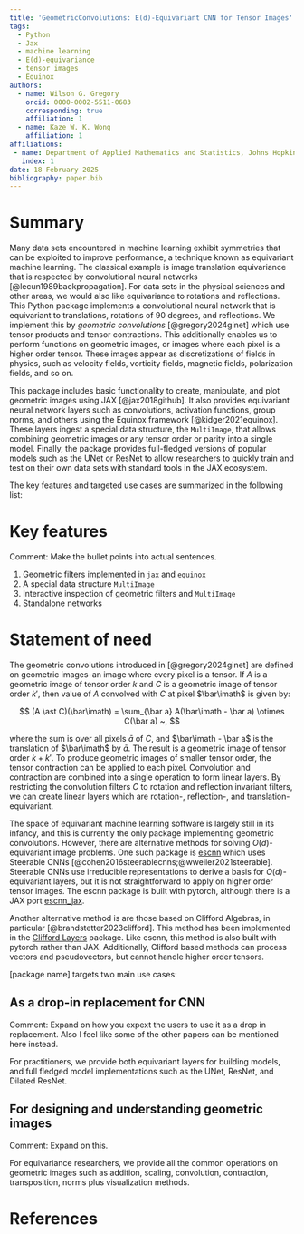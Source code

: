 ```yaml
---
title: 'GeometricConvolutions: E(d)-Equivariant CNN for Tensor Images'
tags:
  - Python
  - Jax
  - machine learning
  - E(d)-equivariance
  - tensor images
  - Equinox
authors:
  - name: Wilson G. Gregory
    orcid: 0000-0002-5511-0683
    corresponding: true
    affiliation: 1 
  - name: Kaze W. K. Wong
    affiliation: 1
affiliations:
 - name: Department of Applied Mathematics and Statistics, Johns Hopkins University, Baltimore, MD, USA
   index: 1
date: 18 February 2025
bibliography: paper.bib
---
```


# Summary

Many data sets encountered in machine learning exhibit symmetries that can be exploited to improve performance, a technique known as equivariant machine learning. 
The classical example is image translation equivariance that is respected by convolutional neural networks [@lecun1989backpropagation]. 
For data sets in the physical sciences and other areas, we would also like equivariance to rotations and reflections. 
This Python package implements a convolutional neural network that is equivariant to translations, rotations of 90 degrees, and reflections. 
We implement this by _geometric convolutions_ [@gregory2024ginet] which use tensor products and tensor contractions. 
This additionally enables us to perform functions on geometric images, or images where each pixel is a higher order tensor. 
These images appear as discretizations of fields in physics, such as velocity fields, vorticity fields, magnetic fields, polarization fields, and so on. 

This package includes basic functionality to create, manipulate, and plot geometric images using JAX [@jax2018github]. 
It also provides equivariant neural network layers such as convolutions, activation functions, group norms, and others using the Equinox framework [@kidger2021equinox]. 
These layers ingest a special data structure, the `MultiImage`, that allows combining geometric images or any tensor order or parity into a single model. 
Finally, the package provides full-fledged versions of popular models such as the UNet or ResNet to allow researchers to quickly train and test on their own data sets with standard tools in the JAX ecosystem.

The key features and targeted use cases are summarized in the following list:

# Key features

Comment: Make the bullet points into actual sentences.

1. Geometric filters implemented in `jax` and `equinox`
2. A special data structure `MultiImage`
3. Interactive inspection of geometric filters and `MultiImage`
4. Standalone networks

# Statement of need


The geometric convolutions introduced in [@gregory2024ginet] are defined on geometric images–an image where every pixel is a tensor.
If $A$ is a geometric image of tensor order $k$ and $C$ is a geometric image of tensor order $k'$, then value of $A$ convolved with $C$ at pixel $\bar\imath$ is given by:

$$
(A \ast C)(\bar\imath) = \sum_{\bar a} A(\bar\imath - \bar a) \otimes C(\bar a) ~,
$$

where the sum is over all pixels $\bar a$ of $C$, and $\bar\imath - \bar a$ is the translation of $\bar\imath$ by $\bar a$. 
The result is a geometric image of tensor order $k+k'$. 
To produce geometric images of smaller tensor order, the tensor contraction can be applied to each pixel. 
Convolution and contraction are combined into a single operation to form linear layers. 
By restricting the convolution filters $C$ to rotation and reflection invariant filters, we can create linear layers which are rotation-, reflection-, and translation-equivariant.

The space of equivariant machine learning software is largely still in its infancy, and this is currently the only package implementing geometric convolutions.
However, there are alternative methods for solving $O(d)$-equivariant image problems.
One such package is [escnn](https://github.com/QUVA-Lab/escnn) which uses Steerable CNNs [@cohen2016steerablecnns;@wweiler2021steerable].
Steerable CNNs use irreducible representations to derive a basis for $O(d)$-equivariant layers, but it is not straightforward to apply on higher order tensor images.
The escnn package is built with pytorch, although there is a JAX port [escnn_jax](https://github.com/emilemathieu/escnn_jax).

Another alternative method is are those based on Clifford Algebras, in particular [@brandstetter2023clifford].
This method has been implemented in the [Clifford Layers](https://github.com/microsoft/cliffordlayers) package.
Like escnn, this method is also built with pytorch rather than JAX. Additionally, Clifford based methods can process vectors and pseudovectors, but cannot handle higher order tensors.


\[package name\] targets two main use cases:

## As a drop-in replacement for CNN

Comment: Expand on how you expext the users to use it as a drop in replacement. Also I feel like some of the other papers can be mentioned here instead.

For practitioners, we provide both equivariant layers for building models, and full fledged model implementations such as the UNet, ResNet, and Dilated ResNet.

## For designing and understanding geometric images

Comment: Expand on this.


For equivariance researchers, we provide all the common operations on geometric images such as addition, scaling, convolution, contraction, transposition, norms plus visualization methods.

# References
